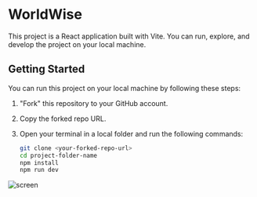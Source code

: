 # WorldWise

This project is a React application built with Vite. You can run, explore, and develop the project on your local machine.

## Getting Started

You can run this project on your local machine by following these steps:

1. "Fork" this repository to your GitHub account.
2. Copy the forked repo URL.
3. Open your terminal in a local folder and run the following commands:

   ```sh
   git clone <your-forked-repo-url>
   cd project-folder-name
   npm install
   npm run dev
   
![screen](https://github.com/SEIDY-KANTE/WorldWise-React-Vite/blob/main/screen/screen.png)
